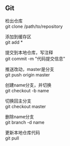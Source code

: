 ## Git

检出仓库  
git clone /path/to/repository

添加到缓存区  
git add *

提交到本地仓库，写注释  
git commit -m "代码提交信息"

推送改动，master是分支  
git push origin master

创建name分支，并切换  
git checkout -b name

切换回主分支  
git checkout master

删除name分支  
git branch -d name

更新本地仓库代码  
git pull
